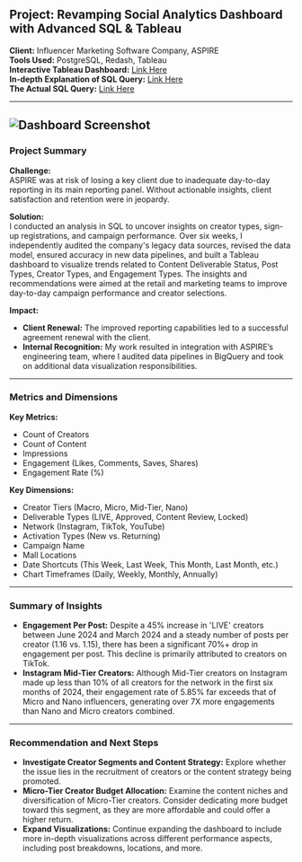 ## **Project: Revamping Social Analytics Dashboard with Advanced SQL & Tableau**

**Client:** Influencer Marketing Software Company, ASPIRE  
**Tools Used:** PostgreSQL, Redash, Tableau  
**Interactive Tableau Dashboard:** [Link Here](https://public.tableau.com/views/SOCIAL_MEDIA_OVERVIEW/Dashboard1?:language=en-US&:sid=&:redirect=auth&:display_count=n&:origin=viz_share_link)  
**In-depth Explanation of SQL Query:** [Link Here](https://github.com/analytisor/Social_Analytics_Dashboard/blob/main/SQL_Overview.md)  
**The Actual SQL Query:** [Link Here](https://github.com/analytisor/Social_Analytics_Dashboard/blob/main/social_analytics_query.sql)

---
![Dashboard Screenshot](https://github.com/analytisor/Social_Analytics_Dashboard/blob/main/overview_dashboard_screenshot.png)
---
### **Project Summary**

**Challenge:**  
ASPIRE was at risk of losing a key client due to inadequate day-to-day reporting in its main reporting panel. Without actionable insights, client satisfaction and retention were in jeopardy.

**Solution:**  
I conducted an analysis in SQL to uncover insights on creator types, sign-up registrations, and campaign performance. Over six weeks, I independently audited the company's legacy data sources, revised the data model, ensured accuracy in new data pipelines, and built a Tableau dashboard to visualize trends related to Content Deliverable Status, Post Types, Creator Types, and Engagement Types. The insights and recommendations were aimed at the retail and marketing teams to improve day-to-day campaign performance and creator selections.

**Impact:**  
- **Client Renewal:** The improved reporting capabilities led to a successful agreement renewal with the client.  
- **Internal Recognition:** My work resulted in integration with ASPIRE’s engineering team, where I audited data pipelines in BigQuery and took on additional data visualization responsibilities.

---

### **Metrics and Dimensions**

**Key Metrics:**
- Count of Creators  
- Count of Content  
- Impressions  
- Engagement (Likes, Comments, Saves, Shares)  
- Engagement Rate (%)

**Key Dimensions:**
- Creator Tiers (Macro, Micro, Mid-Tier, Nano)  
- Deliverable Types (LIVE, Approved, Content Review, Locked)  
- Network (Instagram, TikTok, YouTube)  
- Activation Types (New vs. Returning)  
- Campaign Name  
- Mall Locations  
- Date Shortcuts (This Week, Last Week, This Month, Last Month, etc.)  
- Chart Timeframes (Daily, Weekly, Monthly, Annually)

---

### **Summary of Insights**

- **Engagement Per Post:** Despite a 45% increase in 'LIVE' creators between June 2024 and March 2024 and a steady number of posts per creator (1.16 vs. 1.15), there has been a significant 70%+ drop in engagement per post. This decline is primarily attributed to creators on TikTok.
- **Instagram Mid-Tier Creators:** Although Mid-Tier creators on Instagram made up less than 10% of all creators for the network in the first six months of 2024, their engagement rate of 5.85% far exceeds that of Micro and Nano influencers, generating over 7X more engagements than Nano and Micro creators combined.

---

### **Recommendation and Next Steps**

- **Investigate Creator Segments and Content Strategy:** Explore whether the issue lies in the recruitment of creators or the content strategy being promoted.
- **Micro-Tier Creator Budget Allocation:** Examine the content niches and diversification of Micro-Tier creators. Consider dedicating more budget toward this segment, as they are more affordable and could offer a higher return.
- **Expand Visualizations:** Continue expanding the dashboard to include more in-depth visualizations across different performance aspects, including post breakdowns, locations, and more.


